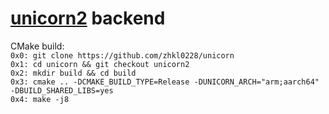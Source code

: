 # [unicorn2](https://github.com/unicorn-engine/unicorn) backend

CMake build:<br>
` 0x0: git clone https://github.com/zhkl0228/unicorn `<br>
` 0x1: cd unicorn && git checkout unicorn2 `<br>
` 0x2: mkdir build && cd build `<br>
` 0x3: cmake .. -DCMAKE_BUILD_TYPE=Release -DUNICORN_ARCH="arm;aarch64" -DBUILD_SHARED_LIBS=yes `<br>
` 0x4: make -j8 `<br>

